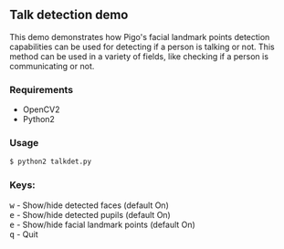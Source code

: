 ## Talk detection demo

This demo demonstrates how Pigo's facial landmark points detection capabilities can be used for detecting if a person is talking or not. This method can be used in a variety of fields, like checking if a person is communicating or not.

### Requirements
* OpenCV2
* Python2

### Usage
```bash
$ python2 talkdet.py
```

### Keys:
<kbd>w</kbd> - Show/hide detected faces (default On)<br/>
<kbd>e</kbd> - Show/hide detected pupils (default On)<br/>
<kbd>e</kbd> - Show/hide facial landmark points (default On)<br/>
<kbd>q</kbd> - Quit
